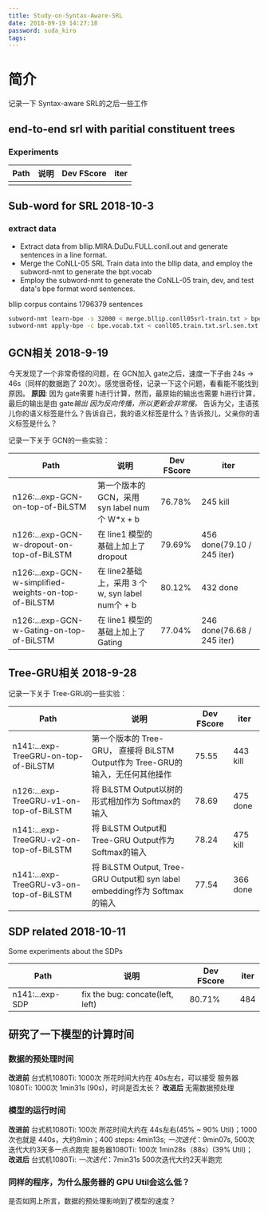```yaml
---
title: Study-on-Syntax-Aware-SRL
date: 2018-09-19 14:27:18
password: suda_kiro
tags:
---
```

# 简介
记录一下 Syntax-aware SRL的之后一些工作
<!--more-->
## end-to-end srl with paritial constituent trees
### Experiments
| __Path__| __说明__| __Dev FScore__| __iter__|
|---------|---------|---------------|---------|
|         |         |               |         |
## Sub-word for SRL 2018-10-3
### extract data 
* Extract data from bllip.MIRA.DuDu.FULL.conll.out and generate sentences in a line format.
* Merge the CoNLL-05 SRL Train data into the bllip data, and employ the subword-nmt to generate the bpt.vocab
* Employ the subword-nmt to generate the CoNLL-05 train, dev, and test data's bpe format word sentences.

bllip corpus contains 1796379 sentences
```bash
subword-nmt learn-bpe -s 32000 < merge.bllip.conll05srl-train.txt > bpe.vocab.txt
subword-nmt apply-bpe -c bpe.vocab.txt < conll05.train.txt.srl.sen.txt > conll05.train.bpe.txt
```

## GCN相关 2018-9-19
今天发现了一个非常奇怪的问题，在 GCN加入 gate之后，速度一下子由 24s -> 46s（同样的数据跑了 20次）。感觉很奇怪，记录一下这个问题，看看能不能找到原因。
__原因__: 因为 gate需要 h进行计算，然而，最原始的输出也需要 h进行计算，最后的输出是由 gate*输出 因为反向传播，所以更新会非常慢。*
告诉为父，主语孩儿你的语义标签是什么？告诉自己，我的语义标签是什么？告诉孩儿，父亲你的语义标签是什么？

记录一下关于 GCN的一些实验：

| __Path__| __说明__| __Dev FScore__| __iter__|
|---------|---------|---------------|---------|
|n126:...exp-GCN-on-top-of-BiLSTM| 第一个版本的 GCN，采用 syn label num个 W*x + b| 76.78%| 245 kill| 
|n126:...exp-GCN-w-dropout-on-top-of-BiLSTM|在 line1 模型的基础上加上了 dropout| 79.69%| 456 done(79.10 / 245 iter)| 
|n126:...exp-GCN-w-simplified-weights-on-top-of-BiLSTM| 在 line2基础上，采用 3 个w, syn label num个 + b| 80.12%| 432 done| 
|n126:...exp-GCN-w-Gating-on-top-of-BiLSTM |在 line1 模型的基础上加上了 Gating | 77.04%| 246 done(76.68 / 245 iter)| 

## Tree-GRU相关 2018-9-28
记录一下关于 Tree-GRU的一些实验：

| __Path__| __说明__| __Dev FScore__| __iter__|
|---------|---------|---------------|---------|
|n141:...exp-TreeGRU-on-top-of-BiLSTM| 第一个版本的 Tree-GRU， 直接将 BiLSTM Output作为 Tree-GRU的输入，无任何其他操作 |75.55 | 443 kill|
|n126:...exp-TreeGRU-v1-on-top-of-BiLSTM|将 BiLSTM Output以树的形式相加作为 Softmax的输入|78.69 | 475 done|
|n141:...exp-TreeGRU-v2-on-top-of-BiLSTM|将 BiLSTM Output和 Tree-GRU Output作为 Softmax的输入|78.24 | 475 kill|
|n141:...exp-TreeGRU-v3-on-top-of-BiLSTM|将 BiLSTM Output, Tree-GRU Output和 syn label embedding作为 Softmax的输入|77.54 |366 done|

## SDP related 2018-10-11
Some experiments about the SDPs

| __Path__| __说明__| __Dev FScore__| __iter__|
|---------|---------|---------------|---------|
|n141:...exp-SDP| fix the bug: concate(left, left) | 80.71%| 484 |


## 研究了一下模型的计算时间
### 数据的预处理时间
__改进前__
台式机1080Ti: 1000次 所花时间大约在 40s左右，可以接受
服务器1080Ti: 1000次 1min31s (90s)，时间是否太长？
__改进后__
无需数据预处理
### 模型的运行时间
__改进前__
台式机1080Ti: 100次 所花时间大约在 44s左右(45% ~ 90% Util)；1000次也就是 440s，大约8min；400 steps: 4min13s; *一次迭代*：9min07s, 500次迭代大约3天多一点点跑完
服务器1080Ti: 100次 1min28s（88s）(39% Util)；
__改进后__
台式机1080Ti: *一次迭代*：7min31s 500次迭代大约2天半跑完

### 同样的程序，为什么服务器的 GPU Util会这么低？
是否如网上所言，数据的预处理影响到了模型的速度？

